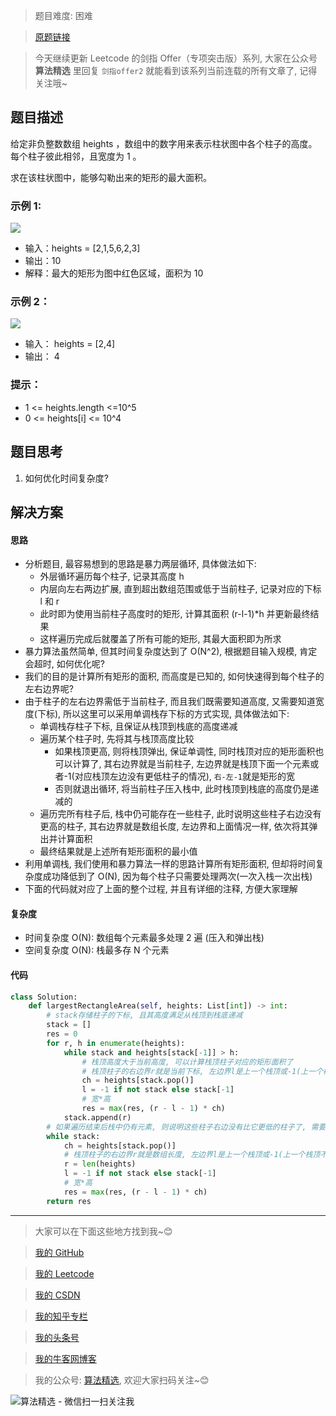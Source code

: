 > 题目难度: 困难

> [原题链接](https://leetcode.cn/problems/0ynMMM)

> 今天继续更新 Leetcode 的剑指 Offer（专项突击版）系列, 大家在公众号 **算法精选** 里回复 `剑指offer2` 就能看到该系列当前连载的所有文章了, 记得关注哦~

## 题目描述

给定非负整数数组 heights ，数组中的数字用来表示柱状图中各个柱子的高度。每个柱子彼此相邻，且宽度为 1 。

求在该柱状图中，能够勾勒出来的矩形的最大面积。

### 示例 1:

![](https://assets.leetcode.com/uploads/2021/01/04/histogram.jpg)

- 输入：heights = [2,1,5,6,2,3]
- 输出：10
- 解释：最大的矩形为图中红色区域，面积为 10

### 示例 2：

![](https://assets.leetcode.com/uploads/2021/01/04/histogram-1.jpg)

- 输入： heights = [2,4]
- 输出： 4

### 提示：

- 1 <= heights.length <=10^5
- 0 <= heights[i] <= 10^4

## 题目思考

1. 如何优化时间复杂度?

## 解决方案

#### 思路

- 分析题目, 最容易想到的思路是暴力两层循环, 具体做法如下:
  - 外层循环遍历每个柱子, 记录其高度 h
  - 内层向左右两边扩展, 直到超出数组范围或低于当前柱子, 记录对应的下标 l 和 r
  - 此时即为使用当前柱子高度时的矩形, 计算其面积 (r-l-1)\*h 并更新最终结果
  - 这样遍历完成后就覆盖了所有可能的矩形, 其最大面积即为所求
- 暴力算法虽然简单, 但其时间复杂度达到了 O(N^2), 根据题目输入规模, 肯定会超时, 如何优化呢?
- 我们的目的是计算所有矩形的面积, 而高度是已知的, 如何快速得到每个柱子的左右边界呢?
- 由于柱子的左右边界需低于当前柱子, 而且我们既需要知道高度, 又需要知道宽度(下标), 所以这里可以采用单调栈存下标的方式实现, 具体做法如下:
  - 单调栈存柱子下标, 且保证从栈顶到栈底的高度递减
  - 遍历某个柱子时, 先将其与栈顶高度比较
    - 如果栈顶更高, 则将栈顶弹出, 保证单调性, 同时栈顶对应的矩形面积也可以计算了, 其右边界就是当前柱子, 左边界就是栈顶下面一个元素或者-1(对应栈顶左边没有更低柱子的情况), `右-左-1`就是矩形的宽
    - 否则就退出循环, 将当前柱子压入栈中, 此时栈顶到栈底的高度仍是递减的
  - 遍历完所有柱子后, 栈中仍可能存在一些柱子, 此时说明这些柱子右边没有更高的柱子, 其右边界就是数组长度, 左边界和上面情况一样, 依次将其弹出并计算面积
  - 最终结果就是上述所有矩形面积的最小值
- 利用单调栈, 我们使用和暴力算法一样的思路计算所有矩形面积, 但却将时间复杂度成功降低到了 O(N), 因为每个柱子只需要处理两次(一次入栈一次出栈)
- 下面的代码就对应了上面的整个过程, 并且有详细的注释, 方便大家理解

#### 复杂度

- 时间复杂度 O(N): 数组每个元素最多处理 2 遍 (压入和弹出栈)
- 空间复杂度 O(N): 栈最多存 N 个元素

#### 代码

```python
class Solution:
    def largestRectangleArea(self, heights: List[int]) -> int:
        # stack存储柱子的下标, 且其高度满足从栈顶到栈底递减
        stack = []
        res = 0
        for r, h in enumerate(heights):
            while stack and heights[stack[-1]] > h:
                # 栈顶高度大于当前高度, 可以计算栈顶柱子对应的矩形面积了
                # 栈顶柱子的右边界r就是当前下标, 左边界l是上一个栈顶或-1(上一个栈顶不存在时)
                ch = heights[stack.pop()]
                l = -1 if not stack else stack[-1]
                # 宽*高
                res = max(res, (r - l - 1) * ch)
            stack.append(r)
        # 如果遍历结束后栈中仍有元素, 则说明这些柱子右边没有比它更低的柱子了, 需要计算它们对应的矩形面积
        while stack:
            ch = heights[stack.pop()]
            # 栈顶柱子的右边界r就是数组长度, 左边界l是上一个栈顶或-1(上一个栈顶不存在时)
            r = len(heights)
            l = -1 if not stack else stack[-1]
            # 宽*高
            res = max(res, (r - l - 1) * ch)
        return res
```

---

> 大家可以在下面这些地方找到我~😊

> [我的 GitHub](https://github.com/zjulyx)

> [我的 Leetcode](https://leetcode-cn.com/u/suibianfahui/)

> [我的 CSDN](https://me.csdn.net/zjulyx1993)

> [我的知乎专栏](https://zhuanlan.zhihu.com/c_1242508721932464128)

> [我的头条号](https://www.toutiao.com/c/user/1090304683804520/#mid=1671643017345028)

> [我的牛客网博客](https://blog.nowcoder.net/zjulyx)

> 我的公众号: [算法精选](https://mp.weixin.qq.com/s?__biz=MzA5MDk1MjI5MA==&mid=2247484158&idx=1&sn=90176bac32cf7af40e4074c721fd8a95&chksm=900285f3a7750ce5a068c9c9773781461819633f2fd60533732637ec9520c908371ebc218d49&scene=178&cur_album_id=1386231241346859009#rd), 欢迎大家扫码关注~😊

![算法精选 - 微信扫一扫关注我](https://pic1.zhimg.com/80/v2-7c988a7b35886df51596ef23616764ac_1440w.jpg)
